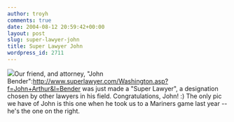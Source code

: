 ```yaml
---
author: troyh
comments: true
date: 2004-08-12 20:59:42+00:00
layout: post
slug: super-lawyer-john
title: Super Lawyer John
wordpress_id: 2711
---
```


![](http://troyandgay.com/archives/john&gay.jpg)Our friend, and attorney, "John Bender":http://www.superlawyer.com/Washington.asp?f=John+Arthur&l=Bender was just made a "Super Lawyer", a designation chosen by other lawyers in his field. Congratulations, John! :)  The only pic we have of John is this one when he took us to a Mariners game last year -- he's the one on the right.
